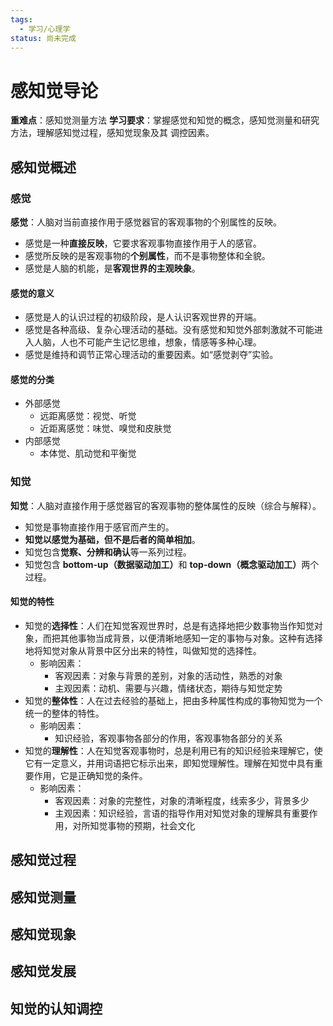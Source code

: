 ```yaml
---
tags:
  - 学习/心理学
status: 尚未完成
---
```

# 感知觉导论

**重难点**：感知觉测量方法
**学习要求**：掌握感觉和知觉的概念，感知觉测量和研究方法，理解感知觉过程，感知觉现象及其
调控因素。

## 感知觉概述

### 感觉

**感觉**：人脑对当前直接作用于感觉器官的客观事物的个别属性的反映。
- 感觉是一种**直接反映**，它要求客观事物直接作用于人的感官。
- 感觉所反映的是客观事物的**个别属性**，而不是事物整体和全貌。
- 感觉是人脑的机能，是**客观世界的主观映象**。

#### 感觉的意义

- 感觉是人的认识过程的初级阶段，是人认识客观世界的开端。
- 感觉是各种高级、复杂心理活动的基础。没有感觉和知觉外部刺激就不可能进入人脑，人也不可能产生记忆思维，想象，情感等多种心理。
- 感觉是维持和调节正常心理活动的重要因素。如“感觉剥夺”实验。

#### 感觉的分类

- 外部感觉
	- 远距离感觉：视觉、听觉
	- 近距离感觉：味觉、嗅觉和皮肤觉
- 内部感觉
	- 本体觉、肌动觉和平衡觉

### 知觉

**知觉**：人脑对直接作用于感觉器官的客观事物的整体属性的反映（综合与解释）。
- 知觉是事物直接作用于感官而产生的。
- **知觉以感觉为基础，但不是后者的简单相加**。
- 知觉包含**觉察、分辨和确认**等一系列过程。
- 知觉包含 **bottom-up（数据驱动加工）**<wbr>和 **top-down（概念驱动加工）**<wbr>两个过程。

#### 知觉的特性

- 知觉的**选择性**：人们在知觉客观世界时，总是有选择地把少数事物当作知觉对象，而把其他事物当成背景，以便清晰地感知一定的事物与对象。这种有选择地将知觉对象从背景中区分出来的特性，叫做知觉的选择性。
	- 影响因素：
		- 客观因素：对象与背景的差别，对象的活动性，熟悉的对象
		- 主观因素：动机、需要与兴趣，情绪状态，期待与知觉定势
- 知觉的**整体性**：人在过去经验的基础上，把由多种属性构成的事物知觉为一个统一的整体的特性。
	- 影响因素：
		- 知识经验，客观事物各部分的作用，客观事物各部分的关系
- 知觉的**理解性**：人在知觉客观事物时，总是利用已有的知识经验来理解它，使它有一定意义，并用词语把它标示出来，即知觉理解性。理解在知觉中具有重要作用，它是正确知觉的条件。
	- 影响因素：
		- 客观因素：对象的完整性，对象的清晰程度，线索多少，背景多少
		- 主观因素：知识经验，言语的指导作用对知觉对象的理解具有重要作用，对所知觉事物的预期，社会文化
## 感知觉过程
## 感知觉测量
## 感知觉现象
## 感知觉发展
## 知觉的认知调控